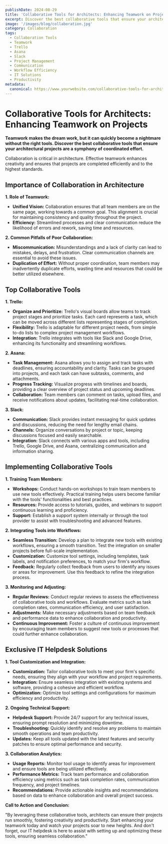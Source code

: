 ```yaml
---
publishDate: 2024-08-29
title: 'Collaborative Tools for Architects: Enhancing Teamwork on Projects'
excerpt: Discover the best collaborative tools that ensure your architectural projects are a symphony of coordinated effort, enhancing creativity and efficiency.
image: '/images/blog/collaboration.jpg'
category: Collaboration
tags:
  - Collaboration Tools
  - Teamwork
  - Trello
  - Asana
  - Slack
  - Project Management
  - Communication
  - Workflow Efficiency
  - IT Solutions
  - Productivity
metadata:
  canonical: https://www.yourwebsite.com/collaborative-tools-for-architects-enhancing-teamwork-on-projects
---
```


# Collaborative Tools for Architects: Enhancing Teamwork on Projects

**Teamwork makes the dream work, but it can quickly become a nightmare without the right tools. Discover the best collaborative tools that ensure your architectural projects are a symphony of coordinated effort.**

Collaboration is critical in architecture. Effective teamwork enhances creativity and ensures that projects are completed efficiently and to the highest standards.

## Importance of Collaboration in Architecture

**1. Role of Teamwork:**

- **Unified Vision:** Collaboration ensures that all team members are on the same page, working towards a common goal. This alignment is crucial for maintaining consistency and quality throughout the project.
- **Efficiency:** Streamlined processes and clear communication reduce the likelihood of errors and rework, saving time and resources.

**2. Common Pitfalls of Poor Collaboration:**

- **Miscommunication:** Misunderstandings and a lack of clarity can lead to mistakes, delays, and frustration. Clear communication channels are essential to avoid these issues.
- **Duplication of Effort:** Without proper coordination, team members may inadvertently duplicate efforts, wasting time and resources that could be better utilized elsewhere.

## Top Collaborative Tools

**1. Trello:**

- **Organize and Prioritize:** Trello's visual boards allow teams to track project stages and prioritize tasks. Each card represents a task, which can be moved across different lists representing stages of completion.
- **Flexibility:** Trello is adaptable for different project needs, from simple to-do lists to complex project management workflows.
- **Integration:** Trello integrates with tools like Slack and Google Drive, enhancing its functionality and streamlining workflows.

**2. Asana:**

- **Task Management:** Asana allows you to assign and track tasks with deadlines, ensuring accountability and clarity. Tasks can be grouped into projects, and each task can have subtasks, comments, and attachments.
- **Progress Tracking:** Visualize progress with timelines and boards, providing a clear overview of project status and upcoming deadlines.
- **Collaboration:** Team members can comment on tasks, upload files, and receive notifications about updates, facilitating real-time collaboration.

**3. Slack:**

- **Communication:** Slack provides instant messaging for quick updates and discussions, reducing the need for lengthy email chains.
- **Channels:** Organize conversations by project or topic, keeping discussions focused and easily searchable.
- **Integration:** Slack connects with various apps and tools, including Trello, Google Drive, and Asana, centralizing communication and information sharing.

## Implementing Collaborative Tools

**1. Training Team Members:**

- **Workshops:** Conduct hands-on workshops to train team members to use new tools effectively. Practical training helps users become familiar with the tools' functionalities and best practices.
- **Resources:** Provide access to tutorials, guides, and webinars to support continuous learning and proficiency.
- **Support:** Establish a support system internally or through the tool provider to assist with troubleshooting and advanced features.

**2. Integrating Tools into Workflows:**

- **Seamless Transition:** Develop a plan to integrate new tools with existing workflows, ensuring a smooth transition. Test the integration on smaller projects before full-scale implementation.
- **Customization:** Customize tool settings, including templates, task labels, and notification preferences, to match your firm's workflow.
- **Feedback:** Regularly collect feedback from users to identify any issues or areas for improvement. Use this feedback to refine the integration process.

**3. Monitoring and Adjusting:**

- **Regular Reviews:** Conduct regular reviews to assess the effectiveness of collaborative tools and workflows. Evaluate metrics such as task completion rates, communication efficiency, and user satisfaction.
- **Adjustments:** Make necessary adjustments based on team feedback and performance data to enhance collaboration and productivity.
- **Continuous Improvement:** Foster a culture of continuous improvement by encouraging team members to suggest new tools or processes that could further enhance collaboration.

## Exclusive IT Helpdesk Solutions

**1. Tool Customization and Integration:**

- **Customization:** Tailor collaborative tools to meet your firm's specific needs, ensuring they align with your workflow and project requirements.
- **Integration:** Ensure seamless integration with existing systems and software, providing a cohesive and efficient workflow.
- **Optimization:** Optimize tool settings and configurations for maximum efficiency and productivity.

**2. Ongoing Technical Support:**

- **Helpdesk Support:** Provide 24/7 support for any technical issues, ensuring prompt resolution and minimizing downtime.
- **Troubleshooting:** Quickly identify and resolve any problems to maintain smooth operations and team productivity.
- **Updates:** Keep all tools updated with the latest features and security patches to ensure optimal performance and security.

**3. Collaboration Analytics:**

- **Usage Reports:** Monitor tool usage to identify areas for improvement and ensure tools are being utilized effectively.
- **Performance Metrics:** Track team performance and collaboration efficiency using metrics such as task completion rates, communication frequency, and project timelines.
- **Recommendations:** Provide actionable insights and recommendations based on data to enhance collaboration and overall project success.

**Call to Action and Conclusion:**

"By leveraging these collaborative tools, architects can ensure their projects run smoothly, fostering creativity and productivity. Start enhancing your teamwork today and watch your projects soar to new heights. And don't forget, our IT helpdesk is here to assist with setting up and optimizing these tools, ensuring seamless collaboration."
